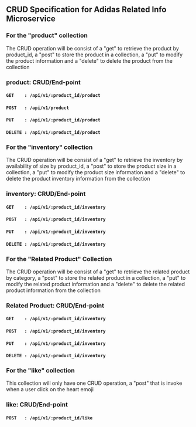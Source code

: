 ## CRUD Specification for Adidas Related Info Microservice
### For the "product" collection
The CRUD operation will be consist of a "get" to retrieve the product by product_id, a "post" to store the product in a collection, a "put" to modify the product information and a "delete" to delete the product from the collection

### product: CRUD/End-point
#### ```GET    : /api/v1/:product_id/product```
#### ```POST   : /api/v1/product```
#### ```PUT    : /api/v1/:product_id/product```
#### ```DELETE : /api/v1/:product_id/product```


### For the "inventory" collection
The CRUD operation will be consist of a "get" to retrieve the inventory by availability of size by product_id, a "post" to store the product size in a collection, a "put" to modify the product size information and a "delete" to delete the product inventory information from the collection

### inventory: CRUD/End-point
#### ```GET    : /api/v1/:product_id/inventory```
#### ```POST   : /api/v1/:product_id/inventory```
#### ```PUT    : /api/v1/:product_id/inventory```
#### ```DELETE : /api/v1/:product_id/inventory```

### For the "Related Product" Collection
The CRUD operation will be consist of a "get" to retrieve the related product by category, a "post" to store the related product in a collection, a "put" to modify the related product information and a "delete" to delete the related product information from the collection

### Related Product: CRUD/End-point
#### ```GET    : /api/v1/:product_id/inventory```
#### ```POST   : /api/v1/:product_id/inventory```
#### ```PUT    : /api/v1/:product_id/inventory```
#### ```DELETE : /api/v1/:product_id/inventory```

### For the "like" collection
This collection will only have one CRUD operation,  a "post" that is invoke when a user click on the heart emoji

### like: CRUD/End-point
#### ```POST   : /api/v1/:product_id/like```